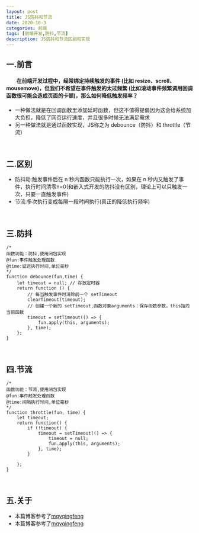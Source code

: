 ```yaml
---
layout: post
title: JS防抖和节流
date: 2020-10-3
categories: 前端
tags: [前端开发,防抖,节流]
description: JS防抖和节流区别和实现
---
```

## 一.前言

#### &emsp;&emsp;在前端开发过程中，经常绑定持续触发的事件 (比如 resize、scroll、mousemove)，但我们不希望在事件触发的太过频繁 (比如滚动事件频繁调用回调函数很可能会造成页面的卡顿)，那么如何降低触发频率？

* 一种做法就是在回调函数里添加延时函数，但这不值得提倡因为这会给系统加大负担，降低了网页运行速度，并且很多时候无法满足需求
* 另一种做法就是通过函数实现，JS称之为 debounce（防抖）和 throttle（节流）
<br/>

## 二.区别

* 防抖动:触发事件后在 n 秒内函数只能执行一次，如果在 n 秒内又触发了事件，执行时间清零n=0(和嵌入式开发的防抖没有区别，理论上可以只触发一次，只要一直触发事件)
* 节流:多次执行变成每隔一段时间执行(真正的降低执行频率)
<br/>

## 三.防抖 

```
/*
函数功能：防抖,使用闭包实现
@fun:事件触发处理函数
@time:延迟执行时间,单位毫秒
*/
function debounce(fun,time) {
    let timeout = null; // 存放定时器
    return function () {
        // 每当触发事件时清除前一个 setTimeout
        clearTimeout(timeout); 
        // 创建一个新的 setTimeout,函数对象arguments：保存函数参数，this指向当前函数
        timeout = setTimeout(() => {
            fun.apply(this, arguments);
        }, time);
    };
}
```
<br/>

## 四.节流

```
/*
函数功能：节流,使用闭包实现
@fun:事件触发处理函数
@time:间隔执行时间,单位毫秒
*/
function throttle(fun, time) {
    let timeout;
    return function() {
        if (!timeout) {
            timeout = setTimeout(() => {
                timeout = null;
                fun.apply(this, arguments);
            }, time);
        }

    };
}
```
<br/>

## 五.关于

* 本篇博客参考了[mqyqingfeng](https://github.com/mqyqingfeng/Blog/issues/22)
* 本篇博客参考了[mqyqingfeng](https://github.com/mqyqingfeng/Blog/issues/26)